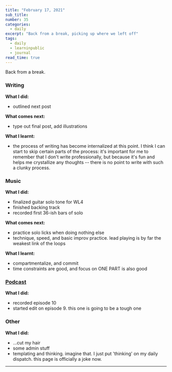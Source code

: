 ```yaml
---
title: "February 17, 2021"
sub_title: 
number: 35
categories:
  - daily
excerpt: "Back from a break, picking up where we left off"
tags:
  - daily
  - learninpublic
  - journal
read_time: true
---
```


Back from a break. 

### Writing
**What I did:** 
- outlined next post

**What comes next:**
- type out final post, add illustrations

**What I learnt:**
- the process of writing has become internalized at this point. I think I can start to skip certain parts of the process: it's important for me to remember that I don't write professionally, but because it's fun and helps me crystallize any thoughts -- there is no point to write with such a clunky process. 

### Music
**What I did:**
- finalized guitar solo tone for WL4
- finished backing track
- recorded first 36-ish bars of solo

**What comes next:**
- practice solo licks when doing nothing else
- technique, speed, and basic improv practice. lead playing is by far the weakest link of the loops

**What I learnt:**
- compartmentalize, and commit
- time constraints are good, and focus on ONE PART is also good

### [Podcast](http://frndshiptime.com)
**What I did:** 
- recorded episode 10
- started edit on episode 9. this one is going to be a tough one

### Other
**What I did:**
- ...cut my hair
- some admin stuff
- templating and thinking. imagine that. I just put 'thinking' on my daily dispatch. this page is officially a joke now. 

---
